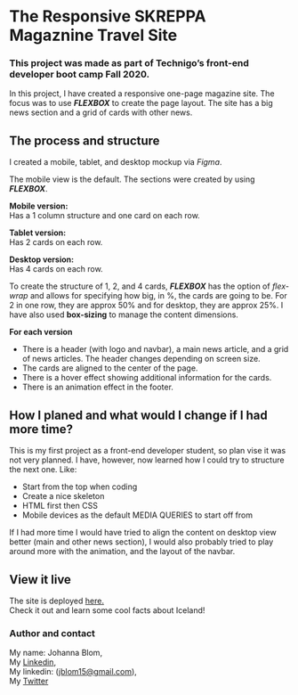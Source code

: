 # The Responsive SKREPPA Magaznine Travel Site

### This project was made as part of Technigo’s front-end developer boot camp Fall 2020. 

In this project, I have created a responsive one-page magazine site. The focus was to use **_FLEXBOX_** to create the page layout. The site has a big news section and a grid of cards with other news. 

##  The process and structure
I created a mobile, tablet, and desktop mockup via _Figma_. 

The mobile view is the default. 
The sections were created by using **_FLEXBOX_**.

**Mobile version:**  
Has a 1 column structure and one card on each row. 

**Tablet version:**  
Has 2 cards on each row.

**Desktop version:**  
Has 4 cards on each row.

To create the structure of 1, 2, and 4 cards, **_FLEXBOX_** has the option of _flex-wrap_ and allows for specifying how big, in %, the cards are going to be. For 2 in one row, they are approx 50% and for desktop, they are approx 25%. I have also used **box-sizing** to manage the content dimensions. 

**For each version**
  * There is a header (with logo and navbar), a main news article, and a grid of news articles. The header changes depending on screen size. 
  * The cards are aligned to the center of the page.
  * There is a hover effect showing additional information for the cards.
  * There is an animation effect in the footer.


## How I planed and what would I change if I had more time?
This is my first project as a front-end developer student, so plan vise it was not very planned. I have, however, now learned how I could try to structure the next one. Like:
- Start from the top when coding
- Create a nice skeleton
- HTML first then CSS
- Mobile devices as the default MEDIA QUERIES to start off from 

If I had more time I would have tried to align the content on desktop view better (main and other news section), I would also probably tried to play around more with the animation, and the layout of the navbar.

## View it live
The site is deployed <a href="https://jovial-einstein-fa1a5e.netlify.app">here.</a>  
Check it out and learn some cool facts about Iceland!

### Author and contact   
My name: Johanna Blom,   
My <a href="https://www.linkedin.com/in/johanna-blom-2419a181/">Linkedin</a>,  
My linkedin: (jblom15@gmail.com),  
My <a href="https://twitter.com/idsintehittapa">Twitter</a>  
